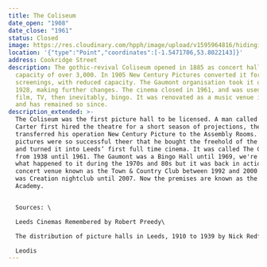 ```yaml
---
title: The Coliseum
date_open: "1908"
date_close: "1961"
status: Closed
image: https://res.cloudinary.com/hpph/image/upload/v1595964816/hidinginplainsight/colleseum_gaumontcinema.svg
location: '{"type":"Point","coordinates":[-1.5471706,53.8022143]}'
address: Cookridge Street
description: The gothic-revival Coliseum opened in 1885 as concert hall with a
  capacity of over 3,000. In 1905 New Century Pictures converted it for film
  screenings, with reduced capacity. The Gaumont organisation took it over in
  1928, making further changes. The cinema closed in 1961, and was used for
  film, TV, then inevitably, bingo. It was renovated as a music venue in 2001,
  and has remained so since.
description_extended: >-
  The Coliseum was the first picture hall to be licensed. A man called Sydney
  Carter first hired the theatre for a short season of projections, then he
  transferred his operation New Century Picture to the Assembly Rooms. Moving
  pictures were so successful theer that he bought the freehold of the Coliseum
  and turned it into Leeds’ first full time cinema. It was called The Gaumont
  from 1938 until 1961. The Gaumont was a Bingo Hall until 1969, we're not sure
  what happened to it during the 1970s and 80s but it was back in action as a
  concert venue known as the Town & Country Club between 1992 and 2000 then it
  was Creation nightclub until 2007. Now the premises are known as the O2
  Academy.  


  Sources: \

  Leeds Cinemas Remembered by Robert Preedy\

  The distribution of picture halls in Leeds, 1910 to 1939 by Nick Redfern\

  Leodis
---
```


